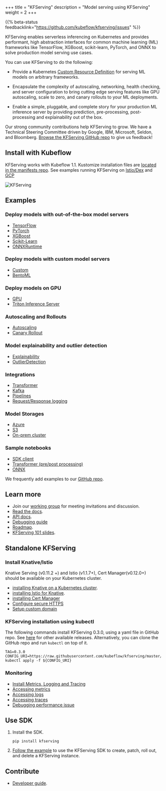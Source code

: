 +++
title = "KFServing"
description = "Model serving using KFServing"
weight = 2
+++

{{% beta-status 
  feedbacklink="https://github.com/kubeflow/kfserving/issues" %}}

KFServing enables serverless inferencing on Kubernetes and provides performant, high abstraction interfaces for common machine learning (ML) frameworks like TensorFlow, XGBoost, scikit-learn, PyTorch, and ONNX to solve production model serving use cases.

You can use KFServing to do the following:

* Provide a Kubernetes [Custom Resource Definition](https://kubernetes.io/docs/concepts/extend-kubernetes/api-extension/custom-resources/) for serving ML models on arbitrary frameworks.

* Encapsulate the complexity of autoscaling, networking, health checking, and server configuration to bring cutting edge serving features like GPU autoscaling, scale to zero, and canary rollouts to your ML deployments.

* Enable a simple, pluggable, and complete story for your production ML inference server by providing prediction, pre-processing, post-processing and explainability out of the box.

Our strong community contributions help KFServing to grow. We have a Technical Steering Committee driven by Google, IBM, Microsoft, Seldon, and Bloomberg. [Browse the KFServing GitHub repo](https://github.com/kubeflow/kfserving) to give us feedback!

## Install with Kubeflow
KFServing works with Kubeflow 1.1. Kustomize installation files are [located in the manifests repo](https://github.com/kubeflow/manifests/tree/master/kfserving).
See examples running KFServing on [Istio/Dex](https://github.com/kubeflow/kfserving/tree/master/docs/samples/istio-dex) and [GCP](https://github.com/kubeflow/kfserving/tree/master/docs/samples/gcp-iap)

<img src="../kfserving.png" alt="KFServing">

## Examples

### Deploy models with out-of-the-box model servers
* [TensorFlow](https://github.com/kubeflow/kfserving/tree/master/docs/samples/tensorflow)
* [PyTorch](https://github.com/kubeflow/kfserving/tree/master/docs/samples/pytorch)
* [XGBoost](https://github.com/kubeflow/kfserving/tree/master/docs/samples/xgboost)
* [Scikit-Learn](https://github.com/kubeflow/kfserving/tree/master/docs/samples/sklearn)
* [ONNXRuntime](https://github.com/kubeflow/kfserving/tree/master/docs/samples/onnx)

### Deploy models with custom model servers
* [Custom](https://github.com/kubeflow/kfserving/tree/master/docs/samples/custom)
* [BentoML](https://github.com/kubeflow/kfserving/tree/master/docs/samples/bentoml)

### Deploy models on GPU
* [GPU](https://github.com/kubeflow/kfserving/tree/master/docs/samples/accelerators)
* [Triton Inference Server](https://github.com/kubeflow/kfserving/tree/master/docs/samples/triton)

### Autoscaling and Rollouts
* [Autoscaling](https://github.com/kubeflow/kfserving/tree/master/docs/samples/autoscaling)
* [Canary Rollout](https://github.com/kubeflow/kfserving/tree/master/docs/samples/rollouts)

### Model explainability and outlier detection
* [Explainability](https://github.com/kubeflow/kfserving/tree/master/docs/samples/explanation/alibi)
* [OutlierDetection](https://github.com/kubeflow/kfserving/tree/master/docs/samples/outlier-detection/alibi-detect/cifar10)

### Integrations
* [Transformer](https://github.com/kubeflow/kfserving/tree/master/docs/samples/transformer/image_transformer)
* [Kafka](https://github.com/kubeflow/kfserving/tree/master/docs/samples/kafka)
* [Pipelines](https://github.com/kubeflow/kfserving/tree/master/docs/samples/pipelines)
* [Request/Response logging](https://github.com/kubeflow/kfserving/tree/master/docs/samples/logger)

### Model Storages
* [Azure](https://github.com/kubeflow/kfserving/tree/master/docs/samples/azure)
* [S3](https://github.com/kubeflow/kfserving/tree/master/docs/samples/s3)
* [On-prem cluster](https://github.com/kubeflow/kfserving/tree/master/docs/samples/pvc)

### Sample notebooks
* [SDK client](https://github.com/kubeflow/kfserving/blob/master/docs/samples/client/kfserving_sdk_sample.ipynb)
* [Transformer (pre/post processing)](https://github.com/kubeflow/kfserving/blob/master/docs/samples/transformer/image_transformer/kfserving_sdk_transformer.ipynb)
* [ONNX](https://github.com/kubeflow/kfserving/blob/master/docs/samples/onnx/mosaic-onnx.ipynb)

We frequently add examples to our [GitHub repo](https://github.com/kubeflow/kfserving/tree/master/docs/samples/).

## Learn more
* Join our [working group](https://groups.google.com/forum/#!forum/kfserving) for meeting invitations and discussion.
* [Read the docs](https://github.com/kubeflow/kfserving/tree/master/docs).
* [API docs](https://github.com/kubeflow/kfserving/tree/master/docs/apis/README.md).
* [Debugging guide](https://github.com/kubeflow/kfserving/blob/master/docs/KFSERVING_DEBUG_GUIDE.md)
* [Roadmap](https://github.com/kubeflow/kfserving/tree/master/ROADMAP.md).
* [KFServing 101 slides](https://drive.google.com/file/d/16oqz6dhY5BR0u74pi9mDThU97Np__AFb/view).

## Standalone KFServing
### Install Knative/Istio
Knative Serving (v0.11.2 +) and Istio (v1.1.7+), Cert Manager(v0.12.0+) should be available on your Kubernetes cluster.

* [installing Knative on a Kubernetes cluster](https://knative.dev/docs/install/).
* [installing Istio for Knative](https://knative.dev/docs/install/installing-istio/).
* [installing Cert Manager](https://cert-manager.io/docs/installation/kubernetes/)
* [Configure secure HTTPS](https://knative.dev/docs/serving/using-a-tls-cert/)
* [Setup custom domain](https://knative.dev/docs/serving/using-a-custom-domain/)

### KFServing installation using kubectl
The following commands install KFServing 0.3.0, using a yaml file in GitHub repo. See [here](https://github.com/kubeflow/kfserving/tree/master/install) for other available releases. Alternatively, you can clone the GitHub repo and run `kubectl` on top of it. 
```
TAG=0.3.0
CONFIG_URI=https://raw.githubusercontent.com/kubeflow/kfserving/master/install/$TAG/kfserving.yaml
kubectl apply -f ${CONFIG_URI}
```

### Monitoring
* [Install Metrics, Logging and Tracing](https://knative.dev/docs/serving/installing-logging-metrics-traces/)
* [Accessing metrics](https://knative.dev/docs/serving/accessing-metrics/)
* [Accessing logs](https://knative.dev/docs/serving/accessing-logs/)
* [Accessing traces](https://knative.dev/docs/serving/accessing-traces/)
* [Debugging performance issue](https://knative.dev/docs/serving/debugging-performance-issues/)

## Use SDK
1. Install the SDK.
    ```
    pip install kfserving
    ```
1. [Follow the example](https://github.com/kubeflow/kfserving/blob/master/docs/samples/client/kfserving_sdk_sample.ipynb) to use the KFServing SDK to create, patch, roll out, and delete a KFServing instance.

## Contribute
* [Developer guide](https://github.com/kubeflow/kfserving/tree/master/docs/DEVELOPER_GUIDE.md).
